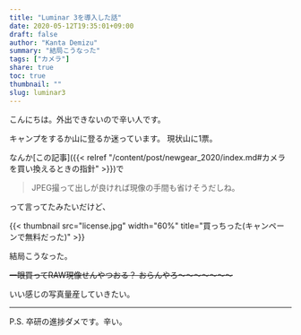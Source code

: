 ```yaml
---
title: "Luminar 3を導入した話"
date: 2020-05-12T19:35:01+09:00
draft: false
author: "Kanta Demizu"
summary: "結局こうなった"
tags: ["カメラ"]
share: true
toc: true
thumbnail: ""
slug: luminar3
---
```


こんにちは。外出できないので辛い人です。

キャンプをするか山に登るか迷っています。
現状山に1票。

なんか[この記事]({{< relref "/content/post/newgear_2020/index.md#カメラを買い換えるときの指針" >}})で
> JPEG撮って出しが良ければ現像の手間も省けそうだしね。

って言ってたみたいだけど、

{{< thumbnail src="license.jpg" width="60%" title="買っちった(キャンペーンで無料だった)" >}}

結局こうなった。

~~一眼買ってRAW現像せんやつおる？
おらんやろ〜〜〜〜〜〜〜~~

いい感じの写真量産していきたい。

---

P.S. 卒研の進捗ダメです。辛い。
